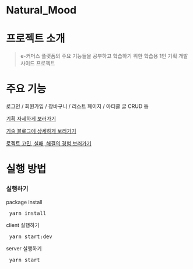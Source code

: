 # Natural_Mood

<h1> 프로젝트 소개 </h1>
<blockquote> e-커머스 플랫폼의 주요 기능들을 공부하고 학습하기 위한 학습용 1인 기획 개발 사이드 프로젝트 </blockquote>

<h1> 주요 기능 </h1>
<p> 로그인 / 회원가입 / 장바구니 / 리스트 페이지 / 아티클 글 CRUD 등 </p>
<a href= "https://www.notion.so/d7b07ccbf7304cbab2583e75f4b8c93c">
  <p>기획 자세하게 보러가기<p>
</a>
<a href= "https://velog.io/@jeveloper/%ED%86%A0%EC%9D%B4-%ED%94%84%EB%A1%9C%EC%A0%9D%ED%8A%B8-%EB%A9%94%EB%AA%A8%EC%9E%A5-%EA%B5%AC%ED%98%84">
  <p>기술 블로그에 상세하게 보러가기<p>
</a>
<a href= "https://jeveloper.tistory.com/9">
  <p>로젝트 고민, 실패, 해결의 경험 보러가기<p>
</a>

<h1> 실행 방법 </h1>

<h3> 실행하기  </h3>
package install
<pre> yarn install  </pre>
client 실행하기
<pre> yarn start:dev  </pre>
server 실행하기
<pre> yarn start  </pre>
